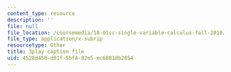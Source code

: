 ```yaml
---
content_type: resource
description: ''
file: null
file_location: /coursemedia/18-01sc-single-variable-calculus-fall-2010/4528d450d01f5bf482e5ec68818b2854_eHJuAByQf5A.vtt
file_type: application/x-subrip
resourcetype: Other
title: 3play caption file
uid: 4528d450-d01f-5bf4-82e5-ec68818b2854
---
```

